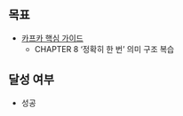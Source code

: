 ## 목표

- [카프카 핵심 가이드](https://product.kyobobook.co.kr/detail/S000201464167)
  - CHAPTER 8 ‘정확히 한 번’ 의미 구조 복습 

## 달성 여부
-  성공
